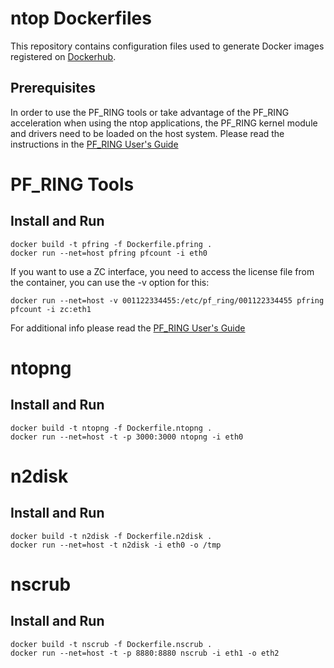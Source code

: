 # ntop Dockerfiles

This repository contains configuration files used to generate Docker images registered on [Dockerhub](https://hub.docker.com/u/ntop).

## Prerequisites

In order to use the PF_RING tools or take advantage of the PF_RING acceleration when using the ntop
applications, the PF_RING kernel module and drivers need to be loaded on the host system. Please 
read the instructions in the [PF_RING User's Guide](http://www.ntop.org/guides/pf_ring/get_started/index.html)

# PF_RING Tools

## Install and Run

```
docker build -t pfring -f Dockerfile.pfring .
docker run --net=host pfring pfcount -i eth0
```

If you want to use a ZC interface, you need to access the license file from the container, you can
use the -v option for this:

```
docker run --net=host -v 001122334455:/etc/pf_ring/001122334455 pfring pfcount -i zc:eth1
```

For additional info please read the [PF_RING User's Guide](http://www.ntop.org/guides/pf_ring/containers/docker.html)

# ntopng

## Install and Run

```
docker build -t ntopng -f Dockerfile.ntopng .
docker run --net=host -t -p 3000:3000 ntopng -i eth0
```

# n2disk

## Install and Run

```
docker build -t n2disk -f Dockerfile.n2disk .
docker run --net=host -t n2disk -i eth0 -o /tmp
```

# nscrub

## Install and Run

```
docker build -t nscrub -f Dockerfile.nscrub .
docker run --net=host -t -p 8880:8880 nscrub -i eth1 -o eth2
```


